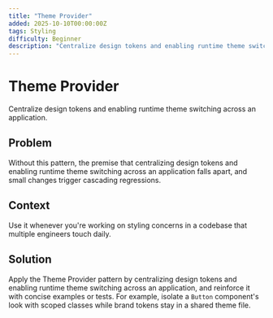 ```yaml
---
title: "Theme Provider"
added: 2025-10-10T00:00:00Z
tags: Styling
difficulty: Beginner
description: "Centralize design tokens and enabling runtime theme switching across an application."
---
```

# Theme Provider

Centralize design tokens and enabling runtime theme switching across an application.

## Problem

Without this pattern, the premise that centralizing design tokens and enabling runtime theme switching across an application falls apart, and small changes trigger cascading regressions.

## Context

Use it whenever you're working on styling concerns in a codebase that multiple engineers touch daily.

## Solution

Apply the Theme Provider pattern by centralizing design tokens and enabling runtime theme switching across an application, and reinforce it with concise examples or tests. For example, isolate a `Button` component's look with scoped classes while brand tokens stay in a shared theme file.
